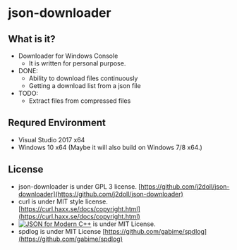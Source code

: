 # json-downloader

## What is it?
- Downloader for Windows Console
	- It is written for personal purpose.
- DONE:
	- Ability to download files continuously
	- Getting a download list from a json file
- TODO:
	- Extract files from compressed files	

## Requred Environment
- Visual Studio 2017 x64
- Windows 10 x64 (Maybe it will also build on Windows 7/8 x64.)

## License
- json-downloader is under GPL 3 license. [https://github.com/j2doll/json-downloader](https://github.com/j2doll/json-downloader)
- curl is under MIT style license. [https://curl.haxx.se/docs/copyright.html](https://curl.haxx.se/docs/copyright.html)
- [![JSON for Modern C++](https://raw.githubusercontent.com/nlohmann/json/master/doc/json.gif)](https://github.com/nlohmann/json/releases) is under MIT License.
- spdlog is under MIT License [https://github.com/gabime/spdlog](https://github.com/gabime/spdlog)
